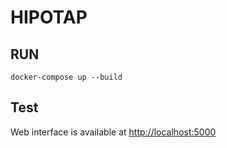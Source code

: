 # HIPOTAP

## RUN
```
docker-compose up --build
```

## Test

Web interface is available at [http://localhost:5000](http://localhost:5000)
